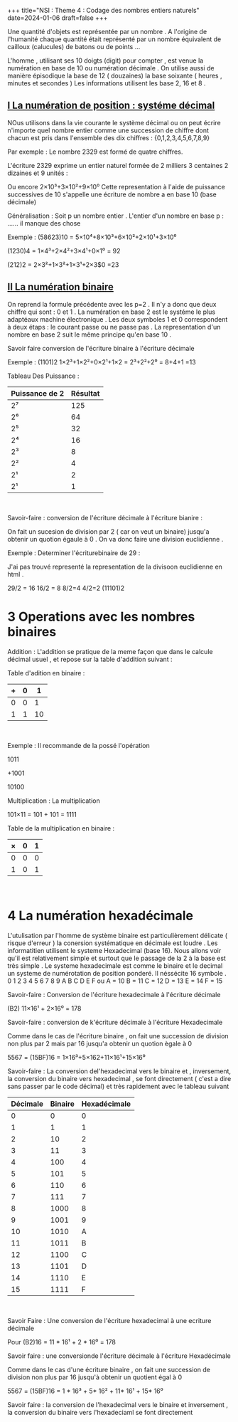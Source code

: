 +++
title="NSI : Theme 4 : Codage des nombres entiers naturels"
date=2024-01-06
draft=false
+++

Une quantité d'objets est représentée par un nombre . A l'origine de l'humanité chaque quantité était représenté par un nombre équivalent de cailloux (calucules) de batons ou de points ...

L'homme , utilisant ses 10 doigts (digit) pour compter , est venue la numération en base de 10 ou numération décimale . On utilise aussi de manière épisodique la base de 12 ( douzaines) la base soixante ( heures , minutes et secondes ) Les informations utilisent les base 2, 16 et 8 .

## <u>I La numération de position : systéme décimal</u><br>

NOus utilisons dans la vie courante le système décimal ou on peut écrire n'importe quel nombre entier comme une succession de chiffre dont chacun est pris dans l'ensemble des dix chiffres : 
{0,1,2,3,4,5,6,7,8,9}

Par exemple : Le nombre 2329 est formé de quatre chiffres.

L'écriture 2329 exprime un entier naturel formée de 2 milliers 3 centaines 2 dizaines et 9 unités :

Ou encore 2×10³+3×10²+9×10⁰
Cette representation à l'aide de puissance successives de 10 s'appelle une écriture de nombre a en base 10 (base décimale)

Généralisation : Soit p un nombre entier . L'entier d'un nombre en base p : ...... il manque des chose

Exemple :  (58623)10 = 5×10⁴+8×10³+6×10²+2×10¹+3×10⁰ 

(1230)4 = 1×4³+2×4²+3×4¹+0×1⁰ = 92

(212)2 = 2×3²+1×3²+1×3¹+2×3$0 =23
 
## <u>II La numération binaire</u><br>

On reprend la formule précédente avec les p=2 . Il n'y a donc que deux chiffre qui sont : 0 et 1 . La numération en base 2 est le systéme le plus adaptéaux machine électronique . Les deux symboles 1 et 0 correspondent  à deux étaps : le courant passe ou ne passe pas . La representation d'un nombre en base 2 suit le même principe qu'en base 10 .

Savoir faire conversion de l'écriture binaire à l'écriture décimale 

Exemple : (1101)2 1×2³+1×2²+0×2¹+1×2 = 2³+2²+2⁰ = 8+4+1 =13

Tableau Des Puissance :
<table>
        <thead>
            <tr>
                <th>Puissance de 2</th>
                <th>Résultat</th>
            </tr>
        </thead>
        <tbody>
        	<tr>
                <td>2⁷</td>
                <td>125</td>
            </tr>
            <tr>
                <td>2⁶</td>
                <td>64</td>
            </tr>
            <tr>
                <td>2⁵</td>
                <td>32</td>
            </tr>
            <tr>
                <td>2⁴</td>
                <td>16</td>
            </tr>
            <tr>
                <td>2³</td>
                <td>8</td>
            </tr>
            <tr>
                <td>2²</td>
                <td>4</td>
            </tr>
            <tr>
                <td>2¹</td>
                <td>2</td>
            </tr>
            <tr>
                <td>2¹</td>
                <td>1</td>
            </tr>
        </tbody>
</table><br>

Savoir-faire : conversion de l'écriture décimale à l'écriture bianire : 

On fait un sucesion de division par 2 ( car on veut un binaire) jusqu'a obtenir un quotion égaule à 0 . On va donc faire une division euclidienne .

Exemple : Determiner l'écriturebinaire de 29 : 

J'ai pas trouvé representé la representation de la divisoon euclidienne en html .

29/2 = 16 16/2 = 8 8/2=4 4/2=2 (11101)2 

# 3 Operations avec les nombres binaires 

Addition : L'addition se pratique de la meme façon que dans le calcule décimal usuel , et repose sur la table d'addition suivant :

Table d'adition en binaire : 
<table>
        <thead>
            <tr>
                <th>+</th>
                <th>0</th>
                <th>1</th>
            </tr>
        </thead>
        <tbody>
        	<tr>
                <td>0</td>
                <td>0</td>
                <td>1</td>
            </tr>
            <tr>
                <td>1</td>
                <td>1</td>
                <td>10</td>
            </tr>
        </tbody>
</table><br>
 
 Exemple :  Il recommande de la possé l'opération

 1011
 
+1001 

10100


Multiplication : La multiplication

101×11 = 101 + 101 = 1111

Table de la multiplication en binaire : 
<table>
        <thead>
            <tr>
                <th>×</th>
                <th>0</th>
                <th>1</th>
            </tr>
        </thead>
        <tbody>
        	<tr>
                <td>0</td>
                <td>0</td>
                <td>0</td>
            </tr>
            <tr>
                <td>1</td>
                <td>0</td>
                <td>1</td>
            </tr>
        </tbody>
</table><br>


# 4 La numération hexadécimale

L'utulisation par l'homme de système binaire est particulièrement délicate ( risque d'erreur ) la conersion systématique en décimale est loudre . Les informatitien utilisent le systeme Hexadecimal (base 16). Nous allons voir qu'il est relativement simple et surtout que le passage de la 2 à la base est très simple .
Le systeme hexadecimale est comme le binaire et le decimal un systeme de numérotation de position ponderé. Il néssécite 16 symbole . 0 1 2 3 4 5 6 7 8 9 A B C D E F ou A = 10 B = 11 C = 12 D = 13 E = 14 F = 15

Savoir-faire : Conversion de l'écriture hexadecimale à l'écriture décimale 

(B2) 11×16¹ + 2×16⁰ = 178

Savoir-faire : conversion de k'écriture décimale à l'écriture Hexadecimale

Comme dans le cas de l'écriture binaire , on fait une succession de division non plus par 2 mais par 16 jusqu'a obtenir un quotion ègale à 0 

5567 = (15BF)16 = 1×16³+5×162+11×16¹+15×16⁰

Savoir-faire : La conversion del'hexadecimal vers le binaire et , inversement, la conversion du binaire vers hexadecimal , se font directement ( c'est a dire sans passer par le code décimal) et très rapidement avec le tableau suivant 

<table>
        <thead>
            <tr>
                <th>Décimale</th>
                <th>Binaire</th>
                <th>Hexadécimale</th>
            </tr>
        </thead>
        <tbody>
        	<tr>
                <td>0</td>
                <td>0</td>
                <td>0</td>
            </tr>
            <tr>
                <td>1</td>
                <td>1</td>
                <td>1</td>
            </tr>
            <tr>
                <td>2</td>
                <td>10</td>
                <td>2</td>
            </tr>
            <tr>
                <td>3</td>
                <td>11</td>
                <td>3</td>
            </tr>
            <tr>
                <td>4</td>
                <td>100</td>
                <td>4</td>
            </tr>
            <tr>
                <td>5</td>
                <td>101</td>
                <td>5</td>
            </tr>
            <tr>
                <td>6</td>
                <td>110</td>
                <td>6</td>
            </tr>
            <tr>
                <td>7</td>
                <td>111</td>
                <td>7</td>
            </tr>
            <tr>
                <td>8</td>
                <td>1000</td>
                <td>8</td>
            </tr>
            <tr>
                <td>9</td>
                <td>1001</td>
                <td>9</td>
            </tr>
            <tr>
                <td>10</td>
                <td>1010</td>
                <td>A</td>
            </tr>
            <tr>
                <td>11</td>
                <td>1011</td>
                <td>B</td>
            </tr>
            <tr>
                <td>12</td>
                <td>1100</td>
                <td>C</td>
            </tr>
            <tr>
                <td>13</td>
                <td>1101</td>
                <td>D</td>
            </tr>
            <tr>
                <td>14</td>
                <td>1110</td>
                <td>E</td>
            </tr>
            <tr>
                <td>15</td>
                <td>1111</td>
                <td>F</td>
            </tr>
        </tbody>
</table><br>

Savoir Faire : Une conversion de l'écriture hexadecimal à une ecriture décimale 

Pour (B2)16 = 11 * 16¹ + 2 * 16⁰ = 178

Savoir faire : une conversionde l'écriture décimale à l'écriture Hexadécimale 

Comme dans le cas d'une écriture binaire , on fait une succession de division non plus par 16 jusqu'à obtenir un quotient égal à 0

5567 = (15BF)16 = 1 * 16³ + 5* 16² + 11* 16¹ + 15* 16⁰

Savoir faire : la conversion de l'hexadecimal vers le binaire et inversement , la conversion du binaire vers l'hexadeciaml se font directement  

